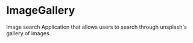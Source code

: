 # ImageGallery
Image search Application that allows users to search through unsplash's gallery of images.
